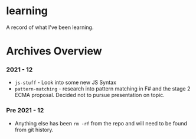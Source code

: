 # learning

A record of what I've been learning.

# Archives Overview

### 2021 - 12

- `js-stuff` - Look into some new JS Syntax
- `pattern-matching` - research into pattern matching in F# and the stage 2 ECMA proposal. Decided not to pursue presentation on topic.

### Pre 2021 - 12

- Anything else has been `rm -rf` from the repo and will need to be found from git history.
